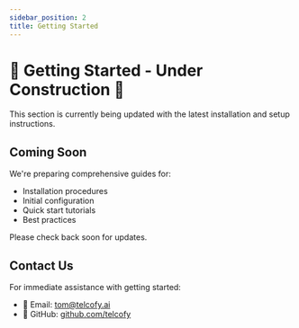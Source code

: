 ```yaml
---
sidebar_position: 2
title: Getting Started
---
```


# 🚧 Getting Started - Under Construction 🚧

This section is currently being updated with the latest installation and setup instructions.

## Coming Soon

We're preparing comprehensive guides for:
- Installation procedures
- Initial configuration
- Quick start tutorials
- Best practices

Please check back soon for updates.

## Contact Us

For immediate assistance with getting started:
- 📧 Email: tom@telcofy.ai
- 🐙 GitHub: [github.com/telcofy](https://github.com/telcofy)